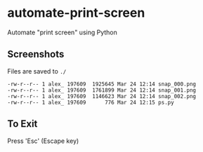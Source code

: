 # automate-print-screen
Automate "print screen" using Python

## Screenshots
Files are saved to `./`

    -rw-r--r-- 1 alex_ 197609  1925645 Mar 24 12:14 snap_000.png
    -rw-r--r-- 1 alex_ 197609  1761899 Mar 24 12:14 snap_001.png
    -rw-r--r-- 1 alex_ 197609  1146623 Mar 24 12:14 snap_002.png
    -rw-r--r-- 1 alex_ 197609      776 Mar 24 12:15 ps.py


## To Exit
Press 'Esc' (Escape key)
